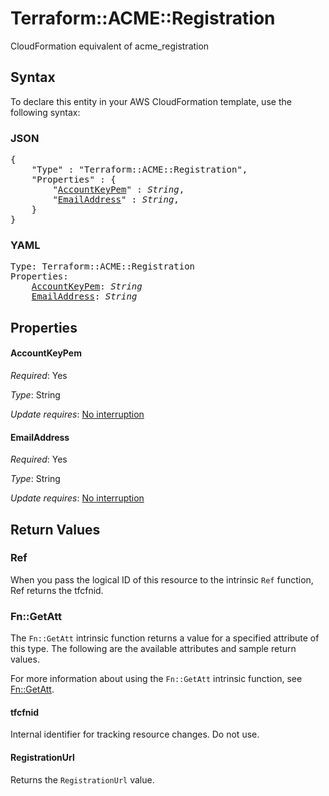 # Terraform::ACME::Registration

CloudFormation equivalent of acme_registration

## Syntax

To declare this entity in your AWS CloudFormation template, use the following syntax:

### JSON

<pre>
{
    "Type" : "Terraform::ACME::Registration",
    "Properties" : {
        "<a href="#accountkeypem" title="AccountKeyPem">AccountKeyPem</a>" : <i>String</i>,
        "<a href="#emailaddress" title="EmailAddress">EmailAddress</a>" : <i>String</i>,
    }
}
</pre>

### YAML

<pre>
Type: Terraform::ACME::Registration
Properties:
    <a href="#accountkeypem" title="AccountKeyPem">AccountKeyPem</a>: <i>String</i>
    <a href="#emailaddress" title="EmailAddress">EmailAddress</a>: <i>String</i>
</pre>

## Properties

#### AccountKeyPem

_Required_: Yes

_Type_: String

_Update requires_: [No interruption](https://docs.aws.amazon.com/AWSCloudFormation/latest/UserGuide/using-cfn-updating-stacks-update-behaviors.html#update-no-interrupt)

#### EmailAddress

_Required_: Yes

_Type_: String

_Update requires_: [No interruption](https://docs.aws.amazon.com/AWSCloudFormation/latest/UserGuide/using-cfn-updating-stacks-update-behaviors.html#update-no-interrupt)

## Return Values

### Ref

When you pass the logical ID of this resource to the intrinsic `Ref` function, Ref returns the tfcfnid.

### Fn::GetAtt

The `Fn::GetAtt` intrinsic function returns a value for a specified attribute of this type. The following are the available attributes and sample return values.

For more information about using the `Fn::GetAtt` intrinsic function, see [Fn::GetAtt](https://docs.aws.amazon.com/AWSCloudFormation/latest/UserGuide/intrinsic-function-reference-getatt.html).

#### tfcfnid

Internal identifier for tracking resource changes. Do not use.

#### RegistrationUrl

Returns the <code>RegistrationUrl</code> value.


